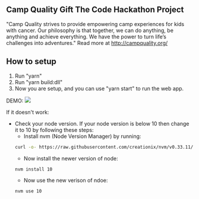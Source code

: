 ## Camp Quality Gift The Code Hackathon Project ##

"Camp Quality strives to provide empowering camp experiences for kids with cancer. Our philosophy is that together, we can do anything, be anything and achieve everything. We have the power to turn life’s challenges into adventures." 
Read more at http://campquality.org/

## How to setup

1. Run "yarn"
2. Run "yarn build:dll"
3. Now you are setup, and you can use "yarn start" to run the web app.

DEMO:
![](app_demo.gif)

If it doesn't work:

- Check your node version. If your node version is below 10 then change it to 10 by following these steps:
  - Install nvm (Node Version Manager) by running:
  ```sh
  curl -o- https://raw.githubusercontent.com/creationix/nvm/v0.33.11/install.sh | bash
  ```
  - Now install the newer version of node:
  ```sh
  nvm install 10
  ```
  - Now use the new verison of ndoe:
  ```sh
  nvm use 10
  ```
